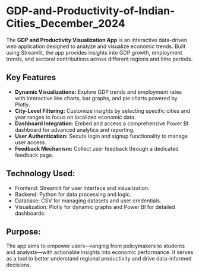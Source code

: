 
# **GDP-and-Productivity-of-Indian-Cities_December_2024**

The **GDP and Productivity Visualization App** is an interactive data-driven web application designed to analyze and visualize economic trends. Built using Streamlit, the app provides insights into GDP growth, employment trends, and sectoral contributions across different regions and time periods.





## **Key Features**

- **Dynamic Visualizations:** Explore GDP trends and employment rates with interactive line charts, bar graphs, and pie charts powered by Plotly.
- **City-Level Filtering:** Customize insights by selecting specific cities and year ranges to focus on localized economic data.
- **Dashboard Integration:** Embed and access a comprehensive Power BI dashboard for advanced analytics and reporting.
- **User Authentication:** Secure login and signup functionality to manage user access.
- **Feedback Mechanism:** Collect user feedback through a dedicated feedback page.


## **Technology Used:**

- Frontend: Streamlit for user interface and visualization.
- Backend: Python for data processing and logic.
- Database: CSV for managing datasets and user credentials.
- Visualization: Plotly for dynamic graphs and Power BI for detailed dashboards.

## **Purpose:**

The app aims to empower users—ranging from policymakers to students and analysts—with actionable insights into economic performance. It serves as a tool to better understand regional productivity and drive data-informed decisions.


